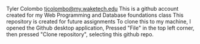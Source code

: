 Tyler Colombo
tjcolombo@my.waketech.edu
This is a github account created for my Web Programming and Database foundations class
This repository is created for future assignments
To clone this to my machine, I opened the Github desktop application, Pressed "File" in the top left corner, then pressed "Clone repository", selecting this github repo.


